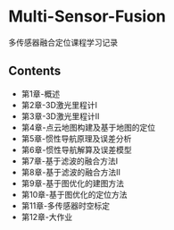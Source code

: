 # Multi-Sensor-Fusion
多传感器融合定位课程学习记录


## Contents

* 第1章-概述
* 第2章-3D激光里程计I
* 第3章-3D激光里程计II 
* 第4章-点云地图构建及基于地图的定位
* 第5章-惯性导航原理及误差分析
* 第6章-惯性导航解算及误差模型
* 第7章-基于滤波的融合方法I
* 第8章-基于滤波的融合方法II
* 第9章-基于图优化的建图方法
* 第10章-基于图优化的定位方法
* 第11章-多传感器时空标定
* 第12章-大作业
